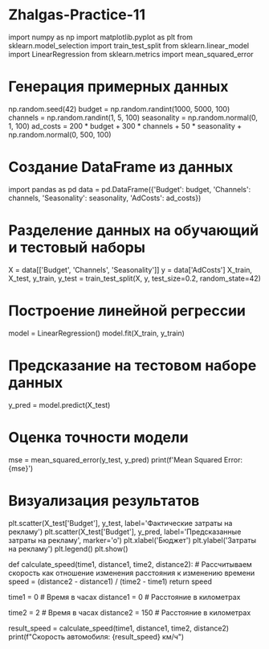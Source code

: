 # Zhalgas-Practice-11
import numpy as np
import matplotlib.pyplot as plt
from sklearn.model_selection import train_test_split
from sklearn.linear_model import LinearRegression
from sklearn.metrics import mean_squared_error

# Генерация примерных данных
np.random.seed(42)
budget = np.random.randint(1000, 5000, 100)
channels = np.random.randint(1, 5, 100)
seasonality = np.random.normal(0, 1, 100)
ad_costs = 200 * budget + 300 * channels + 50 * seasonality + np.random.normal(0, 500, 100)

# Создание DataFrame из данных
import pandas as pd
data = pd.DataFrame({'Budget': budget, 'Channels': channels, 'Seasonality': seasonality, 'AdCosts': ad_costs})

# Разделение данных на обучающий и тестовый наборы
X = data[['Budget', 'Channels', 'Seasonality']]
y = data['AdCosts']
X_train, X_test, y_train, y_test = train_test_split(X, y, test_size=0.2, random_state=42)

# Построение линейной регрессии
model = LinearRegression()
model.fit(X_train, y_train)

# Предсказание на тестовом наборе данных
y_pred = model.predict(X_test)

# Оценка точности модели
mse = mean_squared_error(y_test, y_pred)
print(f'Mean Squared Error: {mse}')

# Визуализация результатов
plt.scatter(X_test['Budget'], y_test, label='Фактические затраты на рекламу')
plt.scatter(X_test['Budget'], y_pred, label='Предсказанные затраты на рекламу', marker='o')
plt.xlabel('Бюджет')
plt.ylabel('Затраты на рекламу')
plt.legend()
plt.show()



def calculate_speed(time1, distance1, time2, distance2):
    # Рассчитываем скорость как отношение изменения расстояния к изменению времени
    speed = (distance2 - distance1) / (time2 - time1)
    return speed


time1 = 0  # Время в часах
distance1 = 0  # Расстояние в километрах

time2 = 2  # Время в часах
distance2 = 150  # Расстояние в километрах

result_speed = calculate_speed(time1, distance1, time2, distance2)
print(f"Скорость автомобиля: {result_speed} км/ч")
